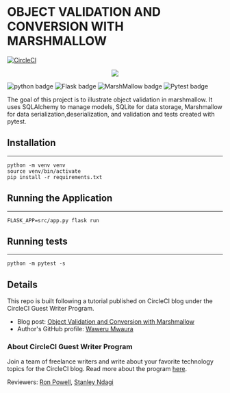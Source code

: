 # OBJECT VALIDATION AND CONVERSION WITH MARSHMALLOW

[![CircleCI](https://github.com/CIRCLECI-GWP/object-validation-and-conversion-marshmallow.svg?style=svg)](https://github.com/CIRCLECI-GWP/object-validation-and-conversion-marshmallow)

<p align="center"><img src="https://avatars3.githubusercontent.com/u/59034516"></p>

![python badge](https://img.shields.io/badge/Python-3.8-green) ![Flask badge](https://img.shields.io/badge/Flask%20-2.0.1-gray) ![MarshMallow badge](https://img.shields.io/badge/MarshMallow%20-13.3-blue) ![Pytest badge](https://img.shields.io/badge/pytest-6.2.5-red)

The goal of this project is to illustrate object validation in marshmallow.
It uses SQLAlchemy to manage models, SQLite for data storage, Marshmallow for
data serialization,deserialization, and validation and tests created with
pytest.

## Installation

---

```shell
python -m venv venv
source venv/bin/activate
pip install -r requirements.txt
```

## Running the Application

---

```shell
FLASK_APP=src/app.py flask run
```

## Running tests

---

```shell
python -m pytest -s
```

## Details

This repo is built following a tutorial published on CircleCI blog under the CircleCI Guest Writer Program.

- Blog post: [Object Validation and Conversion with Marshmallow][blog]
- Author's GitHub profile: [Waweru Mwaura][author]

### About CircleCI Guest Writer Program

Join a team of freelance writers and write about your favorite technology topics for the CircleCI blog. Read more about the program [here][gwp-program].

Reviewers: [Ron Powell][ron], [Stanley Ndagi][stan]

[blog]: https://circleci.com/blog/object-validation-and-conversion-with-marshmallow/
[author]: https://github.com/mwaz
[gwp-program]: https://circle.ci/3ahQxfu
[ron]: https://github.com/ronpowelljr
[stan]: https://github.com/NdagiStanley
